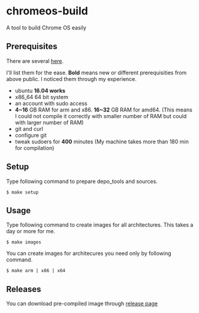 # chromeos-build
A tool to build Chrome OS easily

## Prerequisites
There are several [here](https://www.chromium.org/chromium-os/developer-guide).

I'll list them for the ease.  **Bold** means new or different prerequisities from above public.  I noticed them through my experience.

- ubuntu **16.04 works**
- x86_64 64 bit system
- an account with sudo access
- **4~16** GB RAM for arm and x86.  **16~32** GB RAM for amd64.  (This means I could not compile it correctly with smaller number of RAM but could with larger number of RAM)
- git and curl
- configure git
- tweak sudoers for **400** minutes (My machine takes more than 180 min for compilation)

## Setup
Type following command to prepare depo_tools and sources.

```
$ make setup
```

## Usage
Type following command to create images for all architectures.  This takes a day or more for me.

```
$ make images
```

You can create images for architecures you need only by following command.

```
$ make arm | x86 | x64
```

## Releases
You can download pre-compiled image through [release page](https://github.com/jam7/chromeos-build/releases)
